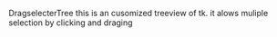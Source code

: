 DragselecterTree
    this is an cusomized treeview of tk.
    it alows muliple selection by clicking and draging
